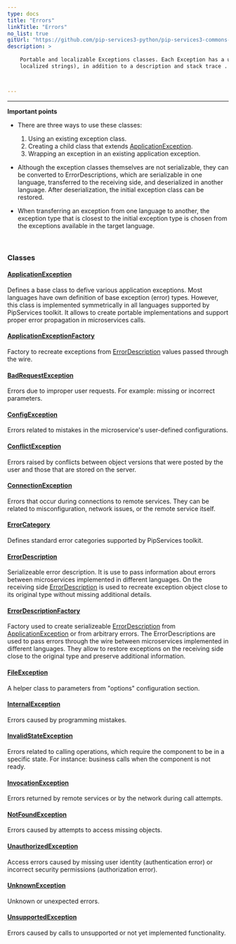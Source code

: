 ```yaml
---
type: docs
title: "Errors"
linkTitle: "Errors"
no_list: true
gitUrl: "https://github.com/pip-services3-python/pip-services3-commons-python"
description: >
    
    Portable and localizable Exceptions classes. Each Exception has a unique string code and details array (which can be used for creating 
    localized strings), in addition to a description and stack trace . 



---
```

---

<div class="module-body"> 

**Important points**

- There are three ways to use these classes:
    1. Using an existing exception class.
    2. Creating a child class that extends [ApplicationException](application_exception).
    3. Wrapping an exception in an existing application exception.

- Although the exception classes themselves are not serializable, they can be converted to ErrorDescriptions, which are serializable in one language, transferred to the receiving side, and deserialized in another language. After deserialization, the initial exception class can be restored. 

- When transferring an exception from one language to another, the exception type that is closest to the initial exception type is chosen from the exceptions available in the target language.

<br>

### Classes

#### [ApplicationException](application_exception)
Defines a base class to defive various application exceptions.
Most languages have own definition of base exception (error) types.
However, this class is implemented symmetrically in all languages
supported by PipServices toolkit. It allows to create portable implementations
and support proper error propagation in microservices calls.

#### [ApplicationExceptionFactory](application_exception_factory)
Factory to recreate exceptions from [ErrorDescription](error_description) values passed through the wire.

#### [BadRequestException](badRequest_exception)
Errors due to improper user requests. 
For example: missing or incorrect parameters.

#### [ConfigException](config_exception)
Errors related to mistakes in the microservice's user-defined configurations.

#### [ConflictException](conflict_exception)
Errors raised by conflicts between object versions that were
posted by the user and those that are stored on the server.

#### [ConnectionException](connection_exception)
Errors that occur during connections to remote services.
They can be related to misconfiguration, network issues, or the remote service itself.

#### [ErrorCategory](error_category)
Defines standard error categories supported by PipServices toolkit.

#### [ErrorDescription](error_description)
Serializeable error description. It is use to pass information about errors
between microservices implemented in different languages. On the receiving side
[ErrorDescription](error_description) is used to recreate exception object close to its original type
without missing additional details.

#### [ErrorDescriptionFactory](error_description_factory)
Factory used to create serializeable [ErrorDescription](error_description) from
[ApplicationException](application_exception) or from arbitrary errors.
The ErrorDescriptions are used to pass errors through the wire between microservices
implemented in different languages. They allow to restore exceptions on the receiving side
close to the original type and preserve additional information.

#### [FileException](file_exception)
A helper class to parameters from "options" configuration section.

#### [InternalException](internal_exception)
Errors caused by programming mistakes.

#### [InvalidStateException](invalid_state_exception)
Errors related to calling operations, which require the component to be in a specific state.
For instance: business calls when the component is not ready.

#### [InvocationException](invocation_exception)
Errors returned by remote services or by the network during call attempts.

#### [NotFoundException](not_found_exception)
Errors caused by attempts to access missing objects.

#### [UnauthorizedException](unauthorized_exception)
Access errors caused by missing user identity (authentication error) or incorrect security permissions (authorization error).

#### [UnknownException](unknown_exception)
Unknown or unexpected errors.

#### [UnsupportedException](unsupported_exception)
Errors caused by calls to unsupported or not yet implemented functionality.

</div>
